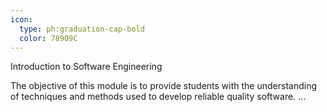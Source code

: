 ```yaml
---
icon:
  type: ph:graduation-cap-bold
  color: 78909C
---
```

Introduction to Software Engineering

The objective of this module is to provide students with the understanding of techniques and methods used to develop reliable quality software. ... 
